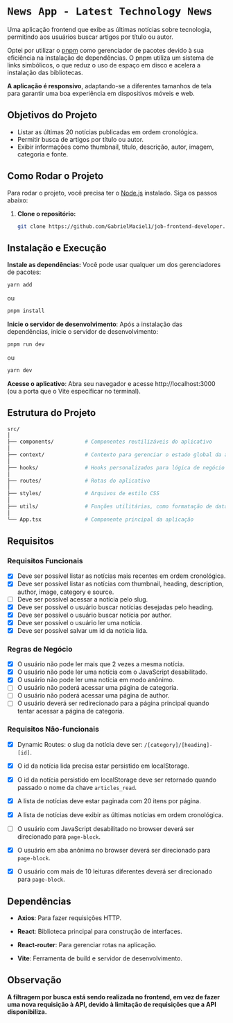 # `News App - Latest Technology News`

Uma aplicação frontend que exibe as últimas notícias sobre tecnologia, permitindo aos usuários buscar artigos por título ou autor.

Optei por utilizar o [pnpm](https://pnpm.io/) como gerenciador de pacotes devido à sua eficiência na instalação de dependências. O pnpm utiliza um sistema de links simbólicos, o que reduz o uso de espaço em disco e acelera a instalação das bibliotecas.

**A aplicação é responsivo**, adaptando-se a diferentes tamanhos de tela para garantir uma boa experiência em dispositivos móveis e web.

## Objetivos do Projeto

- Listar as últimas 20 notícias publicadas em ordem cronológica.
- Permitir busca de artigos por título ou autor.
- Exibir informações como thumbnail, título, descrição, autor, imagem, categoria e fonte.

## Como Rodar o Projeto

Para rodar o projeto, você precisa ter o [Node.js](https://nodejs.org/) instalado. Siga os passos abaixo:

1. **Clone o repositório:**
   ```bash
   git clone https://github.com/GabrielMaciel1/job-frontend-developer.git

## Instalação e Execução
**Instale as dependências:**
 Você pode usar qualquer um dos gerenciadores de pacotes:
```sh 
yarn add
```
ou
```sh 
pnpm install
```



**Inicie o servidor de desenvolvimento**: 
Após a instalação das dependências, inicie o servidor de desenvolvimento:

```sh 
pnpm run dev
```
ou
```sh 
yarn dev
```
**Acesse o aplicativo**: Abra seu navegador e acesse http://localhost:3000 (ou a porta que o Vite especificar no terminal).
## Estrutura do Projeto
```sh 
src/
│
├── components/          # Componentes reutilizáveis do aplicativo
│
├── context/             # Contexto para gerenciar o estado global da aplicação
│
├── hooks/               # Hooks personalizados para lógica de negócio
│
├── routes/              # Rotas do aplicativo
│
├── styles/              # Arquivos de estilo CSS
│
├── utils/               # Funções utilitárias, como formatação de datas
│
└── App.tsx              # Componente principal da aplicação
```
## Requisitos

### Requisitos Funcionais
- [x] Deve ser possível listar as notícias mais recentes em ordem cronológica.
- [x] Deve ser possível listar as notícias com thumbnail, heading, description, author, image, category e source.
- [ ] Deve ser possível acessar a notícia pelo slug.
- [x] Deve ser possível o usuário buscar notícias desejadas pelo heading.
- [x] Deve ser possível o usuário buscar notícia por author.
- [x] Deve ser possível o usuário ler uma notícia.
- [x] Deve ser possível salvar um id da notícia lida.

### Regras de Negócio
- [x] O usuário não pode ler mais que 2 vezes a mesma notícia.
- [x] O usuário não pode ler uma notícia com o JavaScript desabilitado.
- [x] O usuário não pode ler uma notícia em modo anônimo.
- [ ] O usuário não poderá acessar uma página de categoria.
- [ ] O usuário não poderá acessar uma página de author.
- [ ] O usuário deverá ser redirecionado para a página principal quando tentar acessar a página de categoria.

### Requisitos Não-funcionais
- [x] Dynamic Routes: o slug da notícia deve ser: `/[category]/[heading]-[id]`.
- [x] O id da notícia lida precisa estar persistido em localStorage.
- [x] O id da notícia persistido em localStorage deve ser retornado quando passado o nome da chave `articles_read`.
- [x] A lista de notícias deve estar paginada com 20 itens por página.
- [x] A lista de notícias deve exibir as últimas notícias em ordem cronológica.
- [ ] O usuário com JavaScript desabilitado no browser deverá ser direcionado para `page-block`.
- [x] O usuário em aba anônima no browser deverá ser direcionado para `page-block`.
- [x] O usuário com mais de 10 leituras diferentes deverá ser direcionado para `page-block`.


## Dependências
- **Axios**: Para fazer requisições HTTP.

- **React**: Biblioteca principal para construção de interfaces.
- **React-router**: Para gerenciar rotas na aplicação.
-  **Vite**:  Ferramenta de build e servidor de desenvolvimento.


## Observação
**A filtragem por busca está sendo realizada no frontend, em vez de fazer uma nova requisição à API, devido à limitação de requisições que a API disponibiliza.**


